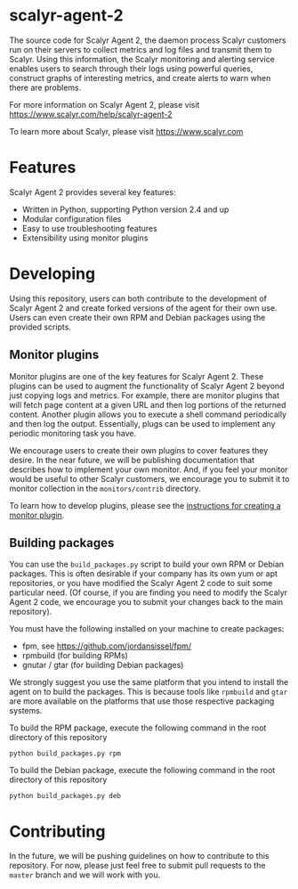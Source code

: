 scalyr-agent-2
==============

The source code for Scalyr Agent 2, the daemon process Scalyr customers run on their servers to collect metrics and log
files and transmit them to Scalyr.  Using this information, the Scalyr monitoring and alerting service enables users
to search through their logs using powerful queries, construct graphs of interesting metrics, and create alerts to
warn when there are problems.

For more information on Scalyr Agent 2, please visit https://www.scalyr.com/help/scalyr-agent-2

To learn more about Scalyr, please visit https://www.scalyr.com

Features
========

Scalyr Agent 2 provides several key features:

  * Written in Python, supporting Python version 2.4 and up
  * Modular configuration files
  * Easy to use troubleshooting features
  * Extensibility using monitor plugins

Developing
==========

Using this repository, users can both contribute to the development of Scalyr Agent 2 and create forked
versions of the agent for their own use.  Users can even create their own RPM and Debian packages using
the provided scripts.

## Monitor plugins

Monitor plugins are one of the key features for Scalyr Agent 2.  These plugins can be used to augment the
functionality of Scalyr Agent 2 beyond just copying logs and metrics.  For example, there are monitor plugins
that will fetch page content at a given URL and then log portions of the returned content.  Another plugin allows
you to execute a shell command periodically and then log the output.  Essentially, plugs can be used to implement
any periodic monitoring task you have.

We encourage users to create their own plugins to cover features they desire.  In the near future, we will be
publishing documentation that describes how to implement your own monitor.  And, if you feel your monitor would
be useful to other Scalyr customers, we encourage you to submit it to monitor collection in the `monitors/contrib`
directory.

To learn how to develop plugins, please see the
[instructions for creating a monitor plugin](docs/CREATING_MONITORS.md).

## Building packages

You can use the `build_packages.py` script to build your own RPM or Debian packages.  This is often desirable
if your company has its own yum or apt repositories, or you have modified the Scalyr Agent 2 code to suit
some particular need.  (Of course, if you are finding you need to modify the Scalyr Agent 2 code, we encourage you
to submit your changes back to the main repository).

You must have the following installed on your machine to create packages:

  * fpm, see https://github.com/jordansissel/fpm/
  * rpmbuild (for building RPMs)
  * gnutar / gtar (for building Debian packages)

We strongly suggest you use the same platform that you intend to install the agent on to build the packages.
This is because tools like `rpmbuild` and `gtar` are more available on the platforms that use those respective
packaging systems.


To build the RPM package, execute the following command in the root directory of this repository

    python build_packages.py rpm
    
To build the Debian package, execute the following command in the root directory of this repository

    python build_packages.py deb
  
Contributing
============

In the future, we will be pushing guidelines on how to contribute to this repository.  For now, please just
feel free to submit pull requests to the `master` branch and we will work with you.




